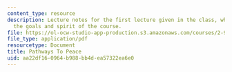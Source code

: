 ```yaml
---
content_type: resource
description: Lecture notes for the first lecture given in the class, which captures
  the goals and spirit of the course.
file: https://ol-ocw-studio-app-production.s3.amazonaws.com/courses/2-993-designing-paths-to-peace-fall-2002/aa22df160964b988bb4dea57322ea6e0_pathways_course_outline.pdf
file_type: application/pdf
resourcetype: Document
title: Pathways To Peace
uid: aa22df16-0964-b988-bb4d-ea57322ea6e0
---
```


